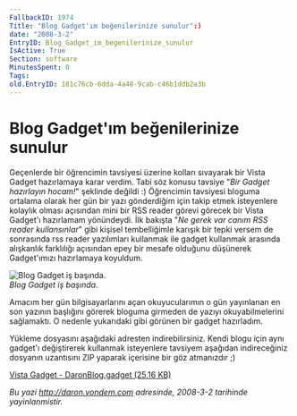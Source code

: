 ```yaml
---
FallbackID: 1974
Title: "Blog Gadget'ım beğenilerinize sunulur":)
date: "2008-3-2"
EntryID: Blog_Gadget_im_begenilerinize_sunulur
IsActive: True
Section: software
MinutesSpent: 0
Tags: 
old.EntryID: 181c76cb-6dda-4a48-9cab-c46b1ddb2a3b
---
```

# Blog Gadget'ım beğenilerinize sunulur
Geçenlerde bir öğrencimin tavsiyesi üzerine kolları sıvayarak bir Vista
Gadget hazırlamaya karar verdim. Tabi söz konusu tavsiye "*Bir Gadget
hazırlayın hocam!*" şeklinde değildi :) Öğrencimin tavsiyesi bloguma
ortalama olarak her gün bir yazı gönderdiğim için takip etmek
isteyenlere kolaylık olması açısından mini bir RSS reader görevi görecek
bir Vista Gadget'ı hazırlamam yönündeydi. İlk bakışta "*Ne gerek var
canım RSS reader kullansınlar*" gibi kişisel tembelliğimle karışık bir
tepki versem de sonrasında rss reader yazılımları kullanmak ile gadget
kullanmak arasında alışkanlık farklılığı açısından epey bir mesafe
olduğunu düşünerek Gadget'ımızı hazırlamaya koyuldum.

![Blog Gadget iş
başında.](media/Blog_Gadget_im_begenilerinize_sunulur/01032008_1.png)\
*Blog Gadget iş başında.*

Amacım her gün bilgisayarlarını açan okuyucularımın o gün yayınlanan en
son yazının başlığını görerek bloguma girmeden de yazıyı
okuyabilmelerini sağlamaktı. O nedenle yukarıdaki gibi görünen bir
gadget hazırladım.

Yükleme dosyasını aşağıdaki adresten indirebilirsiniz. Kendi blogu için
aynı gadget'ı değiştirerek kullanmak isteyenlere tavsiyem aşağıdan
indireceğiniz dosyanın uzantısını ZIP yaparak içerisine bir göz
atmanızdır ;)

[Vista Gadget - DaronBlog.gadget (25.16
KB)](media/Blog_Gadget_im_begenilerinize_sunulur/DaronBlog.gadget.zip)



*Bu yazi http://daron.yondem.com adresinde, 2008-3-2 tarihinde yayinlanmistir.*
